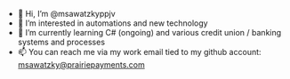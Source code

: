 - 👋 Hi, I’m @msawatzkyppjv
- 👀 I’m interested in automations and new technology
- 🌱 I’m currently learning C# (ongoing) and various credit union / banking systems and processes
- 📫 You can reach me via my work email tied to my github account: [msawatzky@prairiepayments.com](mailto:msawatzky@prairiepayments.com)

<!---
msawatzkyppjv/msawatzkyppjv is a ✨ special ✨ repository because its `README.md` (this file) appears on your GitHub profile.
You can click the Preview link to take a look at your changes.
--->

